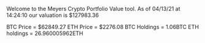 Welcome to the Meyers Crypto Portfolio Value tool. 
As of 04/13/21 at 14:24:10 our valuation is $127983.36 

BTC Price = $62849.27
 ETH Price = $2276.08
BTC Holdings = 1.06BTC
 ETH holdings = 26.960005962ETH 

